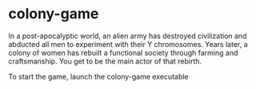 # colony-game
In a post-apocalyptic world, an alien army has destroyed civilization and abducted all men to experiment with their Y chromosomes. Years later, a colony of women has rebuilt a functional society through farming and craftsmanship. You get to be the main actor of that rebirth.

To start the game, launch the colony-game executable
